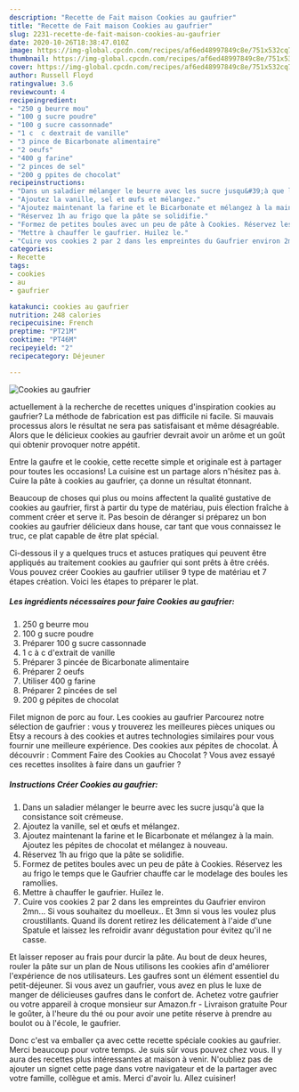 ```yaml
---
description: "Recette de Fait maison Cookies au gaufrier"
title: "Recette de Fait maison Cookies au gaufrier"
slug: 2231-recette-de-fait-maison-cookies-au-gaufrier
date: 2020-10-26T18:38:47.010Z
image: https://img-global.cpcdn.com/recipes/af6ed48997849c8e/751x532cq70/cookies-au-gaufrier-photo-principale-de-la-recette.jpg
thumbnail: https://img-global.cpcdn.com/recipes/af6ed48997849c8e/751x532cq70/cookies-au-gaufrier-photo-principale-de-la-recette.jpg
cover: https://img-global.cpcdn.com/recipes/af6ed48997849c8e/751x532cq70/cookies-au-gaufrier-photo-principale-de-la-recette.jpg
author: Russell Floyd
ratingvalue: 3.6
reviewcount: 4
recipeingredient:
- "250 g beurre mou"
- "100 g sucre poudre"
- "100 g sucre cassonnade"
- "1 c  c dextrait de vanille"
- "3 pince de Bicarbonate alimentaire"
- "2 oeufs"
- "400 g farine"
- "2 pinces de sel"
- "200 g ppites de chocolat"
recipeinstructions:
- "Dans un saladier mélanger le beurre avec les sucre jusqu&#39;à que la consistance soit crémeuse."
- "Ajoutez la vanille, sel et œufs et mélangez."
- "Ajoutez maintenant la farine et le Bicarbonate et mélangez à la main. Ajoutez les pépites de chocolat et mélangez à nouveau."
- "Réservez 1h au frigo que la pâte se solidifie."
- "Formez de petites boules avec un peu de pâte à Cookies. Réservez les au frigo le temps que le Gaufrier chauffe car le modelage des boules les ramollies."
- "Mettre à chauffer le gaufrier. Huilez le."
- "Cuire vos cookies 2 par 2 dans les empreintes du Gaufrier environ 2mn... Si vous souhaitez du moelleux.. Et 3mn si vous les voulez plus croustillants. Quand ils dorent retirez les délicatement à l&#39;aide d&#39;une Spatule et laissez les refroidir avanr dégustation pour évitez qu&#39;il ne casse."
categories:
- Recette
tags:
- cookies
- au
- gaufrier

katakunci: cookies au gaufrier 
nutrition: 248 calories
recipecuisine: French
preptime: "PT21M"
cooktime: "PT46M"
recipeyield: "2"
recipecategory: Déjeuner

---
```



![Cookies au gaufrier](https://img-global.cpcdn.com/recipes/af6ed48997849c8e/751x532cq70/cookies-au-gaufrier-photo-principale-de-la-recette.jpg)

actuellement à la recherche de recettes uniques d'inspiration cookies au gaufrier? La méthode de fabrication est pas difficile ni facile. Si mauvais processus alors le résultat ne sera pas satisfaisant et même désagréable. Alors que le délicieux cookies au gaufrier devrait avoir un arôme et un goût qui obtenir provoquer notre appétit.

Entre la gaufre et le cookie, cette recette simple et originale est à partager pour toutes les occasions! La cuisine est un partage alors n&#39;hésitez pas à. Cuire la pâte à cookies au gaufrier, ça donne un résultat étonnant.

Beaucoup de choses qui plus ou moins affectent la qualité gustative de cookies au gaufrier, first à partir du type de matériau, puis élection fraîche à comment créer et serve it. Pas besoin de déranger si préparez un bon cookies au gaufrier délicieux dans house, car tant que vous connaissez le truc, ce plat capable de être plat spécial.


Ci-dessous il y a quelques trucs et astuces pratiques qui peuvent être appliqués au traitement cookies au gaufrier qui sont prêts à être créés. Vous pouvez créer Cookies au gaufrier utiliser 9 type de matériau et 7 étapes création. Voici les étapes to préparer le plat.

<!--inarticleads1-->

##### Les ingrédients nécessaires pour faire Cookies au gaufrier:

1.  250 g beurre mou
1.  100 g sucre poudre
1. Préparer 100 g sucre cassonnade
1.  1 c à c d&#39;extrait de vanille
1. Préparer 3 pincée de Bicarbonate alimentaire
1. Préparer 2 oeufs
1. Utiliser 400 g farine
1. Préparer 2 pincées de sel
1.  200 g pépites de chocolat


Filet mignon de porc au four. Les cookies au gaufrier  Parcourez notre sélection de gaufrier : vous y trouverez les meilleures pièces uniques ou Etsy a recours à des cookies et autres technologies similaires pour vous fournir une meilleure expérience. Des cookies aux pépites de chocolat. À découvrir : Comment Faire des Cookies au Chocolat ? Vous avez essayé ces recettes insolites à faire dans un gaufrier ? 

<!--inarticleads2-->

##### Instructions Créer Cookies au gaufrier:

1. Dans un saladier mélanger le beurre avec les sucre jusqu&#39;à que la consistance soit crémeuse.
1. Ajoutez la vanille, sel et œufs et mélangez.
1. Ajoutez maintenant la farine et le Bicarbonate et mélangez à la main. Ajoutez les pépites de chocolat et mélangez à nouveau.
1. Réservez 1h au frigo que la pâte se solidifie.
1. Formez de petites boules avec un peu de pâte à Cookies. Réservez les au frigo le temps que le Gaufrier chauffe car le modelage des boules les ramollies.
1. Mettre à chauffer le gaufrier. Huilez le.
1. Cuire vos cookies 2 par 2 dans les empreintes du Gaufrier environ 2mn... Si vous souhaitez du moelleux.. Et 3mn si vous les voulez plus croustillants. Quand ils dorent retirez les délicatement à l&#39;aide d&#39;une Spatule et laissez les refroidir avanr dégustation pour évitez qu&#39;il ne casse.


Et laisser reposer au frais pour durcir la pâte. Au bout de deux heures, rouler la pâte sur un plan de Nous utilisons les cookies afin d&#39;améliorer l&#39;expérience de nos utilisateurs. Les gaufres sont un élément essentiel du petit-déjeuner. Si vous avez un gaufrier, vous avez en plus le luxe de manger de délicieuses gaufres dans le confort de. Achetez votre gaufrier ou votre appareil à croque monsieur sur Amazon.fr - Livraison gratuite Pour le goûter, à l&#39;heure du thé ou pour avoir une petite réserve à prendre au boulot ou à l&#39;école, le gaufrier. 


Donc c'est va emballer ça avec cette recette spéciale cookies au gaufrier. Merci beaucoup pour votre temps. Je suis sûr vous pouvez chez vous. Il y aura des recettes plus  intéressantes at maison à venir. N'oubliez pas de ajouter un signet cette page dans votre navigateur et de la partager avec votre famille, collègue et amis. Merci d'avoir lu. Allez cuisiner!

